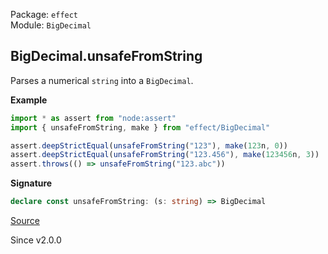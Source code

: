 Package: `effect`<br />
Module: `BigDecimal`<br />

## BigDecimal.unsafeFromString

Parses a numerical `string` into a `BigDecimal`.

**Example**

```ts
import * as assert from "node:assert"
import { unsafeFromString, make } from "effect/BigDecimal"

assert.deepStrictEqual(unsafeFromString("123"), make(123n, 0))
assert.deepStrictEqual(unsafeFromString("123.456"), make(123456n, 3))
assert.throws(() => unsafeFromString("123.abc"))
```

**Signature**

```ts
declare const unsafeFromString: (s: string) => BigDecimal
```

[Source](https://github.com/Effect-TS/effect/tree/main/packages/effect/src/BigDecimal.ts#L955)

Since v2.0.0